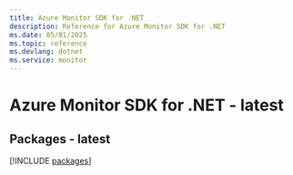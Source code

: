 ```yaml
---
title: Azure Monitor SDK for .NET
description: Reference for Azure Monitor SDK for .NET
ms.date: 05/01/2025
ms.topic: reference
ms.devlang: dotnet
ms.service: monitor
---
```

# Azure Monitor SDK for .NET - latest
## Packages - latest
[!INCLUDE [packages](monitor-index.md)]